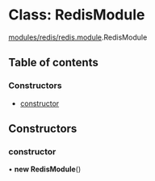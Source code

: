 # Class: RedisModule

[modules/redis/redis.module](../modules/modules_redis_redis_module.md).RedisModule

## Table of contents

### Constructors

- [constructor](modules_redis_redis_module.RedisModule.md#constructor)

## Constructors

### constructor

• **new RedisModule**()
